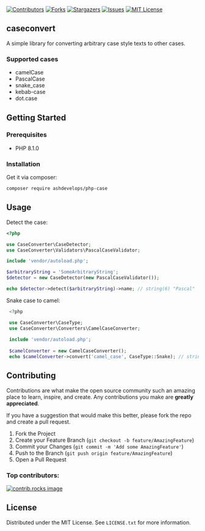 [![Contributors][contributors-shield]][contributors-url]
[![Forks][forks-shield]][forks-url]
[![Stargazers][stars-shield]][stars-url]
[![Issues][issues-shield]][issues-url]
[![MIT License][license-shield]][license-url]

## caseconvert

A simple library for converting arbitrary case style texts to other cases.
### Supported cases
* camelCase
* PascalCase
* snake_case
* kebab-case
* dot.case

## Getting Started

### Prerequisites
* PHP 8.1.0

### Installation

Get it via composer:

   ```sh
   composer require ashdevelops/php-case 
   ```

## Usage

Detect the case:
```php
<?php

use CaseConverter\CaseDetector;
use CaseConverter\Validators\PascalCaseValidator;

include 'vendor/autoload.php';

$arbitraryString = 'SomeArbitraryString';
$detector = new CaseDetector(new PascalCaseValidator());

echo $detector->detect($arbitraryString)->name; // string(6) "Pascal"
```

Snake case to camel:

   ```php
    <?php

    use CaseConverter\CaseType;
    use CaseConverter\Converters\CamelCaseConverter;
    
    include 'vendor/autoload.php';
    
    $camelConverter = new CamelCaseConverter();
    echo $camelConverter->convert('camel_case', CaseType::Snake); // string(9) "camelCase"
   ```
## Contributing

Contributions are what make the open source community such an amazing place to learn, inspire, and create. Any contributions you make are **greatly appreciated**.

If you have a suggestion that would make this better, please fork the repo and create a pull request.

1. Fork the Project
2. Create your Feature Branch (`git checkout -b feature/AmazingFeature`)
3. Commit your Changes (`git commit -m 'Add some AmazingFeature'`)
4. Push to the Branch (`git push origin feature/AmazingFeature`)
5. Open a Pull Request

### Top contributors:

<a href="https://github.com/ashdevelops/php-case/graphs/contributors">
  <img src="https://contrib.rocks/image?repo=ashdevelops/php-case" alt="contrib.rocks image" />
</a>

## License

Distributed under the MIT License. See `LICENSE.txt` for more information.

[contributors-shield]: https://img.shields.io/github/contributors/ashdevelops/php-case.svg?style=for-the-badge
[contributors-url]: https://github.com/ashdevelops/php-case/graphs/contributors
[forks-shield]: https://img.shields.io/github/forks/ashdevelops/php-case.svg?style=for-the-badge
[forks-url]: https://github.com/ashdevelops/php-case/network/members
[stars-shield]: https://img.shields.io/github/stars/ashdevelops/php-case.svg?style=for-the-badge
[stars-url]: https://github.com/ashdevelops/php-case/stargazers
[issues-shield]: https://img.shields.io/github/issues/ashdevelops/php-case.svg?style=for-the-badge
[issues-url]: https://github.com/ashdevelops/php-case/issues
[license-shield]: https://img.shields.io/github/license/ashdevelops/php-case.svg?style=for-the-badge
[license-url]: https://github.com/ashdevelops/php-case/blob/master/LICENSE.txt
[package-name]: ashdevelops/php-case